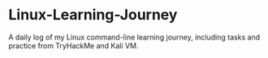 # Linux-Learning-Journey
A daily log of my Linux command-line learning journey, including tasks and practice from TryHackMe and Kali VM.
